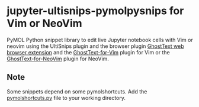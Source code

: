 # jupyter-ultisnips-pymolpysnips for Vim or NeoVim

PyMOL Python snippet library to edit live Jupyter notebook cells with Vim or neovim using the UltiSnips plugin and the browser plugin [GhostText web browser extension](https://github.com/fregante/GhostText) and the [GhostText-for-Vim](https://github.com/raghur/vim-ghost) plugin for Vim or the [GhostText-for-NeoVim](https://github.com/subnut/nvim-ghost.nvim) plugin for NeoVim. 


## Note

Some snippets depend on some pymolshortcuts.
Add the [pymolshortcuts.py](https://github.com/MooersLab/pymolshortcuts) file to your working directory.
